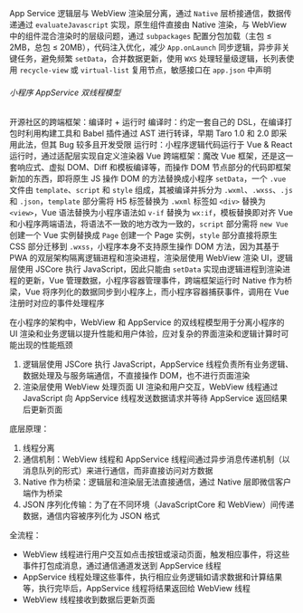 App Service 逻辑层与 WebView 渲染层分离，通过 `Native` 层桥接通信，数据传递通过 `evaluateJavascript` 实现，原生组件直接由 Native 渲染，与 WebView 中的组件混合渲染时的层级问题，通过 `subpackages` 配置分包加载（主包 ≤ 2MB，总包 ≤ 20MB），代码注入优化，减少 `App.onLaunch` 同步逻辑，异步非关键任务，避免频繁 `setData`，合并数据更新，使用 `WXS` 处理轻量级逻辑，长列表使用 `recycle-view` 或 `virtual-list` 复用节点，敏感接口在 `app.json` 中声明

###### 小程序 AppService 双线程模型

开源社区的跨端框架：编译时 + 运行时
编译时：约定一套自己的 DSL，在编译打包时利用构建工具和 Babel 插件通过 AST 进行转译，早期 Taro 1.0 和 2.0 即采用此法，但其 Bug 较多且开发受限
运行时：小程序逻辑代码运行于 Vue & React 运行时，通过适配层实现自定义渲染器
Vue 跨端框架：魔改 Vue 框架，还是这一套响应式、虚拟 DOM、Diff 和模板编译等，而操作 DOM 节点部分的代码即框架新加的东西，即将原生 JS 操作 DOM 的方法替换成小程序 `setData`，一个 `.vue` 文件由 `template`、`script` 和 `style` 组成，其被编译并拆分为 `.wxml`、`.wxss`、`.js` 和 `.json`，`template` 部分需将 H5 标签替换为 `.wxml` 标签如 `<div>` 替换为 `<view>`，Vue 语法替换为小程序语法如 `v-if` 替换为 `wx:if`，模板替换即对齐 Vue 和小程序两端语法，将语法不一致的地方改为一致的，`script` 部分需将 `new Vue` 创建一个 Vue 实例替换成 `Page` 创建一个 Page 实例，`style` 部分直接将原生 CSS 部分迁移到 `.wxss`，小程序本身不支持原生操作 DOM 方法，因为其基于 PWA 的双层架构隔离逻辑进程和渲染进程，渲染层使用 WebView 渲染 UI，逻辑层使用 JSCore 执行 JavaScript，因此只能由 `setData` 实现由逻辑进程到渲染进程的更新，Vue 管理数据，小程序容器管理事件，跨端框架运行时 Native 作为桥梁，Vue 将序列化的数据同步到小程序上，而小程序容器捕获事件，调用在 Vue 注册时对应的事件处理程序

在小程序的架构中，WebView 和 AppService 的双线程模型用于分离小程序的 UI 渲染和业务逻辑以提升性能和用户体验，应对复杂的界面渲染和逻辑计算时可能出现的性能瓶颈

1. 逻辑层使用 JSCore 执行 JavaScript，AppService 线程负责所有业务逻辑、数据处理及与服务端通信，不直接操作 DOM，也不进行页面渲染
2. 渲染层使用 WebView 处理页面 UI 渲染和用户交互，WebView 线程通过 JavaScript 向 AppService 线程发送数据请求并等待 AppService 返回结果后更新页面

底层原理：

1. 线程分离
2. 通信机制：WebView 线程和 AppService 线程间通过异步消息传递机制（以消息队列的形式）来进行通信，而非直接访问对方数据
3. Native 作为桥梁：逻辑层和渲染层无法直接通信，通过 Native 层即微信客户端作为桥梁
4. JSON 序列化传输：为了在不同环境（JavaScriptCore 和 WebView）间传递数据，通信内容被序列化为 JSON 格式

全流程：

- WebView 线程进行用户交互如点击按钮或滚动页面，触发相应事件，将这些事件打包成消息，通过通信通道发送到 AppService 线程
- AppService 线程处理这些事件，执行相应业务逻辑如请求数据和计算结果等，执行完毕后，AppService 线程将结果返回给 WebView 线程
- WebView 线程接收到数据后更新页面